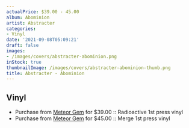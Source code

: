 ```yaml
---
actualPrice: $39.00 - 45.00
album: Abominion
artist: Abstracter
categories:
- Vinyl
date: '2021-09-08T05:09:21'
draft: false
images:
- /images/covers/abstracter-abominion.png
inStock: true
thumbnailImage: /images/covers/abstracter-abominion-thumb.png
title: Abstracter - Abominion
---
```


## Vinyl
* Purchase from [Meteor Gem](https://meteor-gem.com/products/abstracter-abominion-lp) for $39.00 :: Radioactive 1st press vinyl
* Purchase from [Meteor Gem](https://meteor-gem.com/products/abstracter-abominion-lp) for $45.00 :: Merge 1st press vinyl
